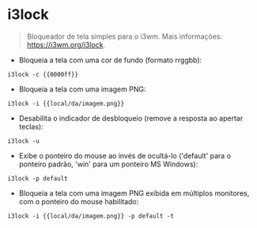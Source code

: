 # i3lock

> Bloqueador de tela simples para o i3wm.
> Mais informações: <https://i3wm.org/i3lock>.

- Bloqueia a tela com uma cor de fundo (formato rrggbb):

`i3lock -c {{0000ff}}`

- Bloqueia a tela com uma imagem PNG:

`i3lock -i {{local/da/imagem.png}}`

- Desabilita o indicador de desbloqueio (remove a resposta ao apertar teclas):

`i3lock -u`

- Exibe o ponteiro do mouse ao invés de ocultá-lo ('default' para o ponteiro padrão, 'win' para um ponteiro MS Windows):

`i3lock -p default`

- Bloqueia a tela com uma imagem PNG exibida em múltiplos monitores, com o ponteiro do mouse habilitado:

`i3lock -i {{local/da/imagem.png}} -p default -t`
